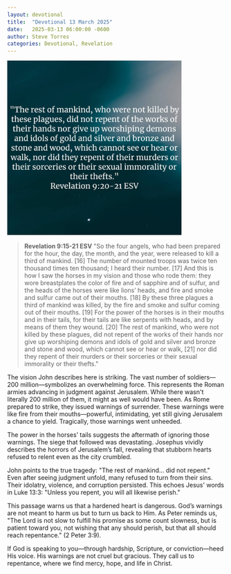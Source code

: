 ```yaml
---
layout: devotional
title:  "Devotional 13 March 2025"
date:   2025-03-13 06:00:00 -0600
author: Steve Torres
categories: Devotional, Revelation
---
```

<img src="https://github.com/ElEsteeb/ElEsteeb.github.io/blob/main/images/devotionals/Rev-9_20-21.jpg?raw=true" alt="Revelation 9:20-21.jpg" style="max-width: 80%; height: auto;">

>**Revelation 9:15-21 ESV**
>"So the four angels, who had been prepared for the hour, the day, the month, and the year, were released to kill a third of mankind. [16] The number of mounted troops was twice ten thousand times ten thousand; I heard their number. [17] And this is how I saw the horses in my vision and those who rode them: they wore breastplates the color of fire and of sapphire and of sulfur, and the heads of the horses were like lions’ heads, and fire and smoke and sulfur came out of their mouths. [18] By these three plagues a third of mankind was killed, by the fire and smoke and sulfur coming out of their mouths. [19] For the power of the horses is in their mouths and in their tails, for their tails are like serpents with heads, and by means of them they wound. [20] The rest of mankind, who were not killed by these plagues, did not repent of the works of their hands nor give up worshiping demons and idols of gold and silver and bronze and stone and wood, which cannot see or hear or walk, [21] nor did they repent of their murders or their sorceries or their sexual immorality or their thefts."

The vision John describes here is striking. The vast number of soldiers—200 million—symbolizes an overwhelming force. This represents the Roman armies advancing in judgment against Jerusalem. While there wasn't literally 200 million of them, it might as well would have been. As Rome prepared to strike, they issued warnings of surrender. These warnings were like fire from their mouths—powerful, intimidating, yet still giving Jerusalem a chance to yield. Tragically, those warnings went unheeded.

The power in the horses’ tails suggests the aftermath of ignoring those warnings. The siege that followed was devastating. Josephus vividly describes the horrors of Jerusalem’s fall, revealing that stubborn hearts refused to relent even as the city crumbled.

John points to the true tragedy: "The rest of mankind... did not repent." Even after seeing judgment unfold, many refused to turn from their sins. Their idolatry, violence, and corruption persisted. This echoes Jesus' words in Luke 13:3: "Unless you repent, you will all likewise perish."

This passage warns us that a hardened heart is dangerous. God’s warnings are not meant to harm us but to turn us back to Him. As Peter reminds us, "The Lord is not slow to fulfill his promise as some count slowness, but is patient toward you, not wishing that any should perish, but that all should reach repentance." (2 Peter 3:9).

If God is speaking to you—through hardship, Scripture, or conviction—heed His voice. His warnings are not cruel but gracious. They call us to repentance, where we find mercy, hope, and life in Christ.


